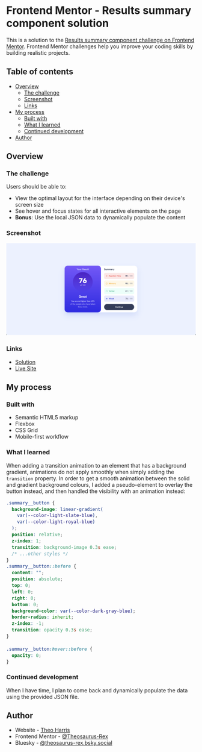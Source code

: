 # Frontend Mentor - Results summary component solution

This is a solution to the [Results summary component challenge on Frontend Mentor](https://www.frontendmentor.io/challenges/results-summary-component-CE_K6s0maV). Frontend Mentor challenges help you improve your coding skills by building realistic projects.

## Table of contents

- [Overview](#overview)
  - [The challenge](#the-challenge)
  - [Screenshot](#screenshot)
  - [Links](#links)
- [My process](#my-process)
  - [Built with](#built-with)
  - [What I learned](#what-i-learned)
  - [Continued development](#continued-development)
- [Author](#author)

## Overview

### The challenge

Users should be able to:

- View the optimal layout for the interface depending on their device's screen size
- See hover and focus states for all interactive elements on the page
- **Bonus**: Use the local JSON data to dynamically populate the content

### Screenshot

![A screenshot of the completed challenge solution](./assets/images/screenshot.png)

### Links

- [Solution](https://www.frontendmentor.io/solutions/results-summary-NgZOQRyzjn)
- [Live Site](https://theosaurus-rex.github.io/results-summary-component/)

## My process

### Built with

- Semantic HTML5 markup
- Flexbox
- CSS Grid
- Mobile-first workflow

### What I learned

When adding a transition animation to an element that has a background gradient, animations do not apply smoothly when simply adding the `transition` property. In order to get a smooth animation between the solid and gradient background colours, I added a pseudo-element to overlay the button instead, and then handled the visibility with an animation instead:

```css
.summary__button {
  background-image: linear-gradient(
    var(--color-light-slate-blue),
    var(--color-light-royal-blue)
  );
  position: relative;
  z-index: 1;
  transition: background-image 0.3s ease;
  /* ...other styles */
}
.summary__button::before {
  content: "";
  position: absolute;
  top: 0;
  left: 0;
  right: 0;
  bottom: 0;
  background-color: var(--color-dark-gray-blue);
  border-radius: inherit;
  z-index: -1;
  transition: opacity 0.3s ease;
}

.summary__button:hover::before {
  opacity: 0;
}
```

### Continued development

When I have time, I plan to come back and dynamically populate the data using the provided JSON file.

## Author

- Website - [Theo Harris](https://theo-harris-dev.com/)
- Frontend Mentor - [@Theosaurus-Rex](https://www.frontendmentor.io/profile/Theosaurus-Rex)
- Bluesky - [@theosaurus-rex.bsky.social](https://bsky.app/profile/theosaurus-rex.bsky.social)
